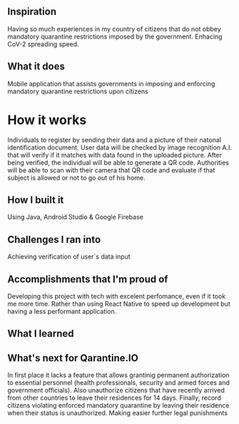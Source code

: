 ## Inspiration
Having so much experiences in my country of citizens that do not obbey mandatory quarantine restrictions imposed by the government. Enhacing CoV-2 spreading speed.

## What it does
Mobile application that assists governments in imposing and enforcing mandatory quarantine restrictions upon citizens

# How it works #
Individuals to register by sending their data and a picture of their natonal identification document. User data will be checked by image recognition A.I. that will verify if it matches with  data found in the uploaded picture. After being verified, the individual will be able to generate a QR code. Authorities will be able to scan with their camera that QR code and evaluate if that subject is allowed or not to go out of his home.

## How I built it
Using Java, Android Studio & Google Firebase

## Challenges I ran into
Achieving verification of user´s data input

## Accomplishments that I'm proud of
Developing this project with tech with excelent perfomance, even if it took me more time. Rather than using React Native to speed up development but having a less performant application.

## What I learned

## What's next for Qarantine.IO
In first place it lacks a feature that allows grantinig permanent authorization to essential personnel (health professionals, security and armed forces and government officials). Also unauthorize citizens that have recently arrived from other countries to leave their residences for 14 days. Finally, record citizens violating enforced mandatory quarantine by leaving their residence when their status is unauthorized. Making easier further legal punishments

